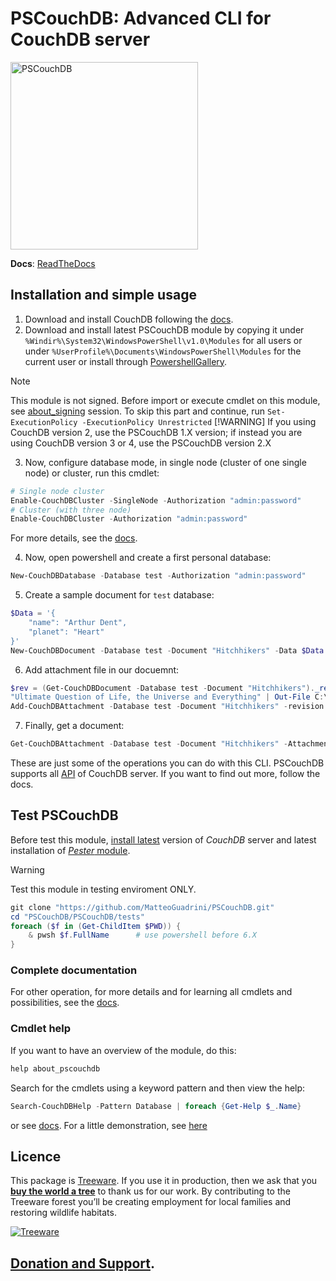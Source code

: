 # PSCouchDB: Advanced CLI for CouchDB server
<img src="https://pscouchdb.readthedocs.io/en/latest/_images/pscouchdb-logo.svg" alt="PSCouchDB" title="PSCouchDB" width="300" height="300" />

**Docs**: [ReadTheDocs](https://pscouchdb.readthedocs.io) 

## Installation and simple usage
1. Download and install CouchDB following the [docs](http://docs.couchdb.org/en/latest/install/index.html).
2. Download and install latest PSCouchDB module by copying it under `%Windir%\System32\WindowsPowerShell\v1.0\Modules` for all users or under `%UserProfile%\Documents\WindowsPowerShell\Modules` for the current user or install through [PowershellGallery](https://www.powershellgallery.com/packages/PSCouchDB).
> [!NOTE] 
> This module is not signed. Before import or execute cmdlet on this module, see [about_signing](https://docs.microsoft.com/en-us/powershell/module/microsoft.powershell.core/about/about_signing) session. To skip this part and continue, run ```Set-ExecutionPolicy -ExecutionPolicy Unrestricted```
> [!WARNING] 
> If you using CouchDB version 2, use the PSCouchDB 1.X version; if instead you are using CouchDB version 3 or 4, use the PSCouchDB version 2.X
3. Now, configure database mode, in single node (cluster of one single node) or cluster, run this cmdlet:
```powershell
# Single node cluster
Enable-CouchDBCluster -SingleNode -Authorization "admin:password"
# Cluster (with three node)
Enable-CouchDBCluster -Authorization "admin:password"
```
For more details, see the [docs](https://pscouchdb.readthedocs.io/en/latest/config.html).

4. Now, open powershell and create a first personal database:
```powershell
New-CouchDBDatabase -Database test -Authorization "admin:password"
```
5. Create a sample document for `test` database:
```powershell
$Data = '{
	"name": "Arthur Dent",
	"planet": "Heart"
}'
New-CouchDBDocument -Database test -Document "Hitchhikers" -Data $Data -Authorization "admin:password"
```
6. Add attachment file in our docuemnt:
```powershell
$rev = (Get-CouchDBDocument -Database test -Document "Hitchhikers")._rev
"Ultimate Question of Life, the Universe and Everything" | Out-File C:\file.txt
Add-CouchDBAttachment -Database test -Document "Hitchhikers" -revision $rev -Attachment C:\file.txt -Authorization "admin:password"
```
7. Finally, get a document:
```powershell
Get-CouchDBAttachment -Database test -Document "Hitchhikers" -Attachment file.txt
```

These are just some of the operations you can do with this CLI.
PSCouchDB supports all [API](https://docs.couchdb.org/en/stable/api/index.html) of CouchDB server. If you want to find out more, follow the docs.

## Test PSCouchDB
Before test this module, [install latest](#installation-and-simple-usage) version of *CouchDB* server and latest installation of [*Pester* module](https://pester-docs.netlify.app/docs/introduction/installation).
> [!WARNING]
> Test this module in testing enviroment ONLY.

```powershell
git clone "https://github.com/MatteoGuadrini/PSCouchDB.git"
cd "PSCouchDB/PSCouchDB/tests"
foreach ($f in (Get-ChildItem $PWD)) {
	& pwsh $f.FullName		# use powershell before 6.X
}
```

### Complete documentation
For other operation, for more details and for learning all cmdlets and possibilities, see the [docs](https://pscouchdb.readthedocs.io/en/latest/).

### Cmdlet help
If you want to have an overview of the module, do this:
```powershell
help about_pscouchdb
```
Search for the cmdlets using a keyword pattern and then view the help:
```powershell
Search-CouchDBHelp -Pattern Database | foreach {Get-Help $_.Name}
```
or see [docs](https://pscouchdb.readthedocs.io/en/latest).
For a little demonstration, see [here](https://asciinema.org/a/232696)

## Licence            
This package is [Treeware](https://treeware.earth). If you use it in production, then we ask that you [**buy the world a tree**](https://plant.treeware.earth/MatteoGuadrini/PSCouchDB) to thank us for our work. By contributing to the Treeware forest you’ll be creating employment for local families and restoring wildlife habitats.

[![Treeware](https://img.shields.io/badge/dynamic/json?color=brightgreen&label=Treeware&query=%24.total&url=https%3A%2F%2Fpublic.offset.earth%2Fusers%2Ftreeware%2Ftrees)](https://treeware.earth)

## [Donation and Support](https://pscouchdb.readthedocs.io/en/latest/support.html).